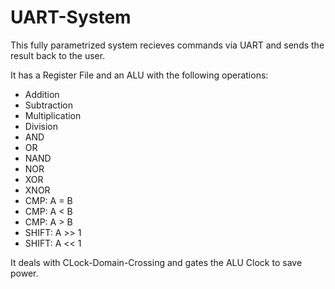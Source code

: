 # UART-System

This fully parametrized system recieves commands via UART and sends the result back to the user.

It has a Register File and an ALU with the following operations:
  - Addition
  - Subtraction
  - Multiplication
  - Division
  - AND
  - OR
  - NAND
  - NOR
  - XOR
  - XNOR
  - CMP: A = B
  - CMP: A < B
  - CMP: A > B
  - SHIFT: A >> 1
  - SHIFT: A << 1
  
  It deals with CLock-Domain-Crossing and gates the ALU Clock to save power.
